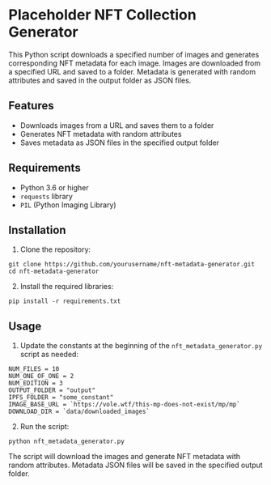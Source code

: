 # Placeholder NFT Collection Generator

This Python script downloads a specified number of images and generates corresponding NFT metadata for each image. Images are downloaded from a specified URL and saved to a folder. Metadata is generated with random attributes and saved in the output folder as JSON files.

## Features

- Downloads images from a URL and saves them to a folder
- Generates NFT metadata with random attributes
- Saves metadata as JSON files in the specified output folder

## Requirements

- Python 3.6 or higher
- `requests` library
- `PIL` (Python Imaging Library)

## Installation

1. Clone the repository:

```
git clone https://github.com/yourusername/nft-metadata-generator.git
cd nft-metadata-generator
```

2. Install the required libraries:

```
pip install -r requirements.txt
```

## Usage

1. Update the constants at the beginning of the `nft_metadata_generator.py` script as needed:

```
NUM_FILES = 10
NUM_ONE_OF_ONE = 2
NUM_EDITION = 3
OUTPUT_FOLDER = "output"
IPFS_FOLDER = "some_constant"
IMAGE_BASE_URL = `https://vole.wtf/this-mp-does-not-exist/mp/mp`
DOWNLOAD_DIR = `data/downloaded_images`
```

2. Run the script:

```
python nft_metadata_generator.py
```

The script will download the images and generate NFT metadata with random attributes. Metadata JSON files will be saved in the specified output folder.


